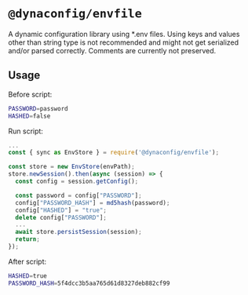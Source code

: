 # `@dynaconfig/envfile`

A dynamic configuration library using \*.env files. Using keys and values other than string type is not recommended and might not get serialized and/or parsed correctly.
Comments are currently not preserved.

## Usage

Before script:

```bash
PASSWORD=password
HASHED=false
```

Run script:

```javascript
...
const { sync as EnvStore } = require('@dynaconfig/envfile');

const store = new EnvStore(envPath);
store.newSession().then(async (session) => {
  const config = session.getConfig();

  const password = config["PASSWORD"];
  config["PASSWORD_HASH"] = md5hash(password);
  config["HASHED"] = "true";
  delete config["PASSWORD"];
  ...
  await store.persistSession(session);
  return;
});
```

After script:

```bash
HASHED=true
PASSWORD_HASH=5f4dcc3b5aa765d61d8327deb882cf99
```
